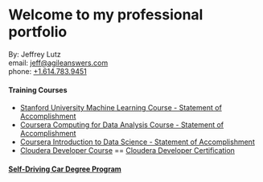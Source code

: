 # Welcome to my professional portfolio
By:  Jeffrey Lutz  
  email: [jeff@agileanswers.com](mailto:jeff.lutz@agileanswers.com)  
  phone: [+1.614.783.9451](tel:1-614-783-9451)

#### Training Courses
  - [Stanford University Machine Learning Course - Statement of Accomplishment](docs/Coursera_Machine_Learning_2017.pdf)
  - [Coursera Computing for Data Analysis Course - Statement of Accomplishment](docs/Coursera_Computing_for_Data_Analysis_2017.pdf)
  - [Coursera Introduction to Data Science - Statement of Accomplishment](docs/Coursera_Intro_Data_Science_2017.pdf)
  - [Cloudera Developer Course](https://university.cloudera.com/instructor-led-training/developer) == [Cloudera Developer Certification](docs/2-jeffrey_lutz_hadoop_certification.pdf)

#### [Self-Driving Car Degree Program](CarND-README.md)
